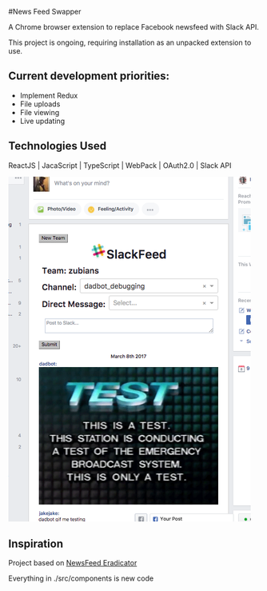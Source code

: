 #News Feed Swapper

A Chrome browser extension to replace Facebook newsfeed with Slack API.

This project is ongoing, requiring installation as an unpacked extension to use.  

## Current development priorities:
* Implement Redux
* File uploads
* File viewing
* Live updating 

## Technologies Used

ReactJS | JacaScript | TypeScript | WebPack | OAuth2.0 | Slack API

![Screenshot](https://github.com/JakeIwen/news-feed-swapper/blob/master/assets/NFSwapper_1.png)

## Inspiration

Project based on [NewsFeed Eradicator](news-feed-eradicator.west.io)

Everything in ./src/components is new code
